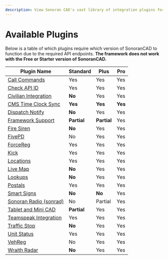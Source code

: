 ```yaml
---
description: View Sonoran CAD's vast library of integration plugins for your community!
---
```


# Available Plugins

Below is a table of which plugins require which version of SonoranCAD to function due to the required API endpoints. **The framework does not work with the Free or Starter version of SonoranCAD.**



| Plugin Name                                                       | Standard    | Plus        | Pro     |
| ----------------------------------------------------------------- | ----------- | ----------- | ------- |
| [Call Commands](call-commands.md)                                 | Yes         | Yes         | Yes     |
| [Check API ID](api-id-checker.md)                                 | Yes         | Yes         | Yes     |
| [Civilian Integration](civilian-integration.md)                   | **No**      | Yes         | Yes     |
| [CMS Time Clock Sync](cms-time-clock-sync.md)                     | **Yes**     | **Yes**     | **Yes** |
| [Dispatch Notify](dispatch-notify.md)                             | **No**      | Yes         | Yes     |
| [Framework Support](framework-support-esx-qbcore-and-auto-fines/) | **Partial** | **Partial** | Yes     |
| [Fire Siren](../../../other/archive/fire-siren.md)                | **No**      | Yes         | Yes     |
| [FivePD](fivepd.md)                                               | No          | Yes         | Yes     |
| [ForceReg](forcereg.md)                                           | Yes         | Yes         | Yes     |
| [Kick](kick.md)                                                   | Yes         | Yes         | Yes     |
| [Locations](locations.md)                                         | Yes         | Yes         | Yes     |
| [Live Map](live-map.md)                                           | **No**      | Yes         | Yes     |
| [Lookups](lookups.md)                                             | **No**      | Yes         | Yes     |
| [Postals](postals.md)                                             | Yes         | Yes         | Yes     |
| [Smart Signs](smart-signs.md)                                     | **No**      | **No**      | Yes     |
| [Sonoran Radio (sonrad)](sonoran-radio-sonrad.md)                 | No          | Partial     | Yes     |
| [Tablet and Mini CAD](tablet.md)                                  | **Partial** | Yes         | Yes     |
| [Teamspeak Integration](teamspeak-3.md)                           | Yes         | Yes         | Yes     |
| [Traffic Stop](traffic-stop.md)                                   | **No**      | Yes         | Yes     |
| [Unit Status](unit-status.md)                                     | Yes         | Yes         | Yes     |
| [VehReg](vehreg.md)                                               | No          | Yes         | Yes     |
| [Wraith Radar](wraithv2.md)                                       | **No**      | Yes         | Yes     |
